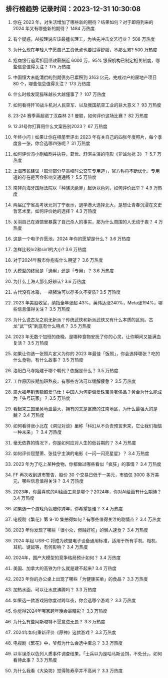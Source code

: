 
## 排行榜趋势 记录时间：2023-12-31 10:30:08
  
  1. 你在 2023 年，对生活增加了哪些新的期待？结果如何？对于即将到来的 2024 年又有哪些新的期待？ 1484 万热度
    
  2. 有个疑惑，AI按理说应该最擅长理工，为啥先冲击文艺行业？ 508 万热度
    
  3. 为什么现在年轻人宁愿自己工资低点也要过得舒服，不那么累? 500 万热度
    
  4. 招商银行追索扣回绩效薪酬近 6000 万，95% 银保机构已制定相关制度，哪些信息值得关注？ 175 万热度
    
  5. 中国恒大未能清偿的到期债务已累积到 3163 亿元，完成过户的房地产项目 80 个，哪些信息值得关注？ 173 万热度
    
  6. 什么时候发现猫咪越长大越懂事了？ 107 万热度
    
  7. 如何看待歼10战斗机对人民空军、以及我国航空工业的巨大意义？ 93 万热度
    
  8. 23-24 赛季英超诺丁汉森林 2:1 曼联，如何评价这场比赛？ 82 万热度
    
  9. 12.31号你打算用什么文案告别2023？ 67 万热度
    
  10. 年终小问丨如果让你在相册里评出 2023 年有关自己的四张年度照片，每个季度各一张，你会选哪四张呢？ 31 万热度
    
  11. 如何评价冯小刚编剧并执导，葛优、舒淇主演的电影《非诚勿扰 3》？ 5.7 万热度
    
  12. 上海市民建议「取消部分早高峰时公交车专用道」，官方称将不断优化，专用道的存在是否会影响交通通畅？ 5.5 万热度
    
  13. 南非向海牙国际法院以「种族灭绝罪」起诉以色列，如何评价此举？ 4.9 万热度
    
  14. 两届辽宁省高考状元刘丁宁表示，退学港大选择北大，是想让青春沉浸在文史哲艺术里，如何评价她的选择？ 4.3 万热度
    
  15. 关羽自己在酒馆里暴露了自己杀人的事实，那为什么周围的人无动于衷？ 4 万热度
    
  16. 这是一个电子许愿池，2024 年你的愿望是什么？ 3.6 万热度
    
  17. 怎样比较ln2和sin1的大小? 3.6 万热度
    
  18. 对于2024年股市你抱有什么期望？ 3.6 万热度
    
  19. 大模型的终局是「通用」还是「专用」？ 3.6 万热度
    
  20. 为什么上海人那么好辨认? 3.6 万热度
    
  21. 古代没有冰箱，一瓶猪油可以存多久不变质? 3.5 万热度
    
  22. 2023 年美股收官，纳指全年涨超 43%，英伟达涨240%，Meta涨194%，哪些信息值得关注？ 3.5 万热度
    
  23. 为什么说古龙之前无新派？传统武侠和新派武侠又有什么本质的区别。古龙“武”“侠”到底有什么特点？ 3.5 万热度
    
  24. 2023 年无数个加班的夜晚，是哪种食物安抚了你的心灵，让你瞬间又能满血复活？ 3.5 万热度
    
  25. 如果让你选一张照片定义为你的 2023 年最佳「饭照」，你会选择哪张？吃的什么食物，有什么故事？ 3.5 万热度
    
  26. 洛阳白马寺始建于哪个朝代？依据是什么？ 3.5 万热度
    
  27. 工作原因长期加班熬夜，有哪些方法可以缓解疲惫？ 3.5 万热度
    
  28. 周大福年销售额超爱马仕！中国人为何更偏爱珠宝类奢侈品？黄金为什么能成为「头号玩家」？ 3.5 万热度
    
  29. 看起来三国里吴地盘最大，拥有的又是富庶的江南地区，为什么最强大的是魏？ 3.4 万热度
    
  30. 如何看待张小北在《洞见对谈》里称「科幻从不负责预言未来，它让我们相信一种未来」？ 3.4 万热度
    
  31. 毫无依靠的情况下，你是如何应对人生的低谷期的？ 3.4 万热度
    
  32. 如何评价屈楚萧、张佳宁主演的电影《一闪一闪亮星星》？ 3.4 万热度
    
  33. 2023 年为了吃上某种食物，你都做过哪些看似「疯狂」的事情？ 3.4 万热度
    
  34. FF 再次收到退市警告，股价 30 个交易日低于一美元，市值仅 3000 多万美元，哪些信息值得关注？ 3.4 万热度
    
  35. 2023年，你最喜欢的AI绘画工具是哪个？2024年，你对AI绘画有什么期待？ 3.4 万热度
    
  36. 如果选一个游戏角色陪你跨年，你希望是谁？ 3.4 万热度
    
  37. 电视剧《繁花》第 9-10 集拍得如何？有哪些值得关注的剧情点？ 3.4 万热度
    
  38. 2023 年你发现了哪些「很小众，但贼好吃」的懒人速食？ 3.4 万热度
    
  39. 2024 年起 USB-C 将成为欧盟电子设备通用标准，适用于所有手机、相机、耳机、键鼠等，有何影响？ 3.4 万热度
    
  40. 2024年，国产大模型的竞争格局预计如何？ 3.4 万热度
    
  41. 美国、加拿大的高铁为什么就是建不起来? 3.4 万热度
    
  42. 2023 年你的办公桌上出现了哪些「为健康买单」的食品？ 3.3 万热度
    
  43. 加热水面，可以让水底沸腾吗？ 3.3 万热度
    
  44. 如果选一款游戏陪你度过跨年夜，你会选哪个游戏？ 3.3 万热度
    
  45. 你觉得2024年哪家跨年晚会最精彩？ 3.3 万热度
    
  46. 为什么有些阿斯塔特不愿意进无畏？ 3.3 万热度
    
  47. 2024年如何重新评价《原神》这款游戏？ 3.3 万热度
    
  48. 电视剧《繁花》中，爷叔为什么会选中宝总？ 3.3 万热度
    
  49. 以军误杀以色列人质事件调查结果，「士兵以为是哈马斯设饵，不处分」，如何看待此事？ 3.3 万热度
    
  50. 为什么我看《大染坊》觉得陈寿亭并不高尚？ 3.3 万热度
    